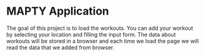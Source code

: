 # MAPTY Application

The goal of this project is to load the workouts. You can add your workout by selecting your location and filling the input form.
The data about workouts will be stored in a browser and each time we load the page we will read the data that we added from browser.
